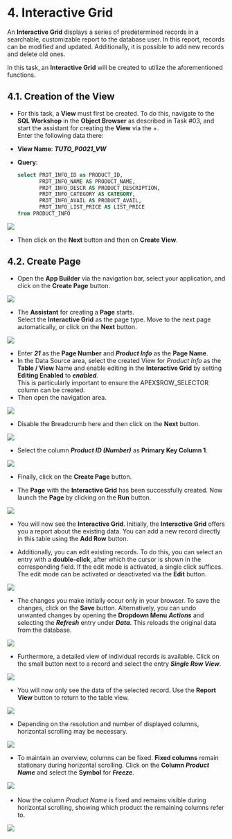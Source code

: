 # 4. Interactive Grid

An **Interactive Grid** displays a series of predetermined records in a searchable, customizable report to the database user. In this report, records can be modified and updated. Additionally, it is possible to add new records and delete old ones.

In this task, an **Interactive Grid** will be created to utilize the aforementioned functions.

## 4.1. Creation of the View
- For this task, a **View** must first be created. To do this, navigate to the **SQL Workshop** in the **Object Browser** as described in Task #03, and start the assistant for creating the **View** via the +.  
Enter the following data there:

- **View Name**: ***TUTO_P0021_VW***  
- **Query**:
  ```sql
  select PRDT_INFO_ID as PRODUCT_ID,
         PRDT_INFO_NAME AS PRODUCT_NAME,
         PRDT_INFO_DESCR AS PRODUCT_DESCRIPTION,
         PRDT_INFO_CATEGORY AS CATEGORY,
         PRDT_INFO_AVAIL AS PRODUCT_AVAIL,
         PRDT_INFO_LIST_PRICE AS LIST_PRICE
  from PRODUCT_INFO
  ```

![](../../assets/Chapter-04/Interactive_Grid_01.jpg)

- Then click on the **Next** button and then on **Create View**.

## 4.2. Create Page
- Open the **App Builder** via the navigation bar, select your application, and click on the **Create Page** button.

![](../../assets/Chapter-04/Interactive_Grid_02.jpg)

- The **Assistant** for creating a **Page** starts.  
Select the **Interactive Grid** as the page type. Move to the next page automatically, or click on the **Next** button.

![](../../assets/Chapter-04/Interactive_Grid_03.jpg)

- Enter ***21*** as the **Page Number** and ***Product Info*** as the **Page Name**.
- In the Data Source area, select the created View for *Product Info* as the **Table / View** Name and enable editing in the **Interactive Grid** by setting **Editing Enabled** to ***enabled***.  
This is particularly important to ensure the APEX$ROW_SELECTOR column can be created.
- Then open the navigation area.

![](../../assets/Chapter-04/Interactive_Grid_04.jpg)

- Disable the Breadcrumb here and then click on the **Next** button.

![](../../assets/Chapter-04/Interactive_Grid_05.jpg)

- Select the column ***Product ID (Number)*** as **Primary Key Column 1**.

![](../../assets/Chapter-04/Interactive_Grid_06.jpg)

- Finally, click on the **Create Page** button.

- The **Page** with the **Interactive Grid** has been successfully created. Now launch the **Page** by clicking on the **Run** button.

![](../../assets/Chapter-04/Interactive_Grid_07.jpg)

- You will now see the **Interactive Grid**. Initially, the **Interactive Grid** offers you a report about the existing data. You can add a new record directly in this table using the **Add Row** button.

- Additionally, you can edit existing records. To do this, you can select an entry with a **double-click**, after which the cursor is shown in the corresponding field. If the edit mode is activated, a single click suffices. The edit mode can be activated or deactivated via the **Edit** button.

![](../../assets/Chapter-04/Interactive_Grid_08.jpg)

- The changes you make initially occur only in your browser. To save the changes, click on the **Save** button. Alternatively, you can undo unwanted changes by opening the **Dropdown Menu** ***Actions*** and selecting the ***Refresh*** entry under ***Data***. This reloads the original data from the database.

![](../../assets/Chapter-04/Interactive_Grid_09.jpg)

- Furthermore, a detailed view of individual records is available. Click on the small button next to a record and select the entry ***Single Row View***.

![](../../assets/Chapter-04/Interactive_Grid_10.jpg)

- You will now only see the data of the selected record. Use the **Report View** button to return to the table view.

![](../../assets/Chapter-04/Interactive_Grid_11.jpg)

- Depending on the resolution and number of displayed columns, horizontal scrolling may be necessary.

![](../../assets/Chapter-04/Interactive_Grid_12.jpg)

- To maintain an overview, columns can be fixed. **Fixed columns** remain stationary during horizontal scrolling. Click on the **Column** ***Product Name*** and select the **Symbol** for ***Freeze***.

![](../../assets/Chapter-04/Interactive_Grid_13.jpg)
 
- Now the column *Product Name* is fixed and remains visible during horizontal scrolling, showing which product the remaining columns refer to.

![](../../assets/Chapter-04/Interactive_Grid_14.jpg)